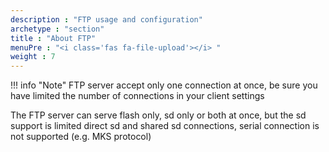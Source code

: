 ```yaml
---
description : "FTP usage and configuration"
archetype : "section"
title : "About FTP"
menuPre : "<i class='fas fa-file-upload'></i> "
weight : 7
---
```


!!! info "Note"
    FTP server accept only one connection at once, be sure you have limited the number of connections in your client settings 

The FTP server can serve flash only, sd only or both at once, but the sd support is limited direct sd and shared sd connections, serial connection is not supported (e.g. MKS protocol)